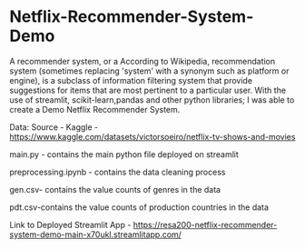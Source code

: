 # Netflix-Recommender-System-Demo

A recommender system, or a According to Wikipedia, recommendation system (sometimes replacing 'system' with a synonym such as platform or engine), is a subclass of information filtering system that provide suggestions for items that are most pertinent to a particular user.
With the use of streamlit, scikit-learn,pandas and other python libraries; I was able to create a Demo Netflix Recommender System.

Data: Source - Kaggle - https://www.kaggle.com/datasets/victorsoeiro/netflix-tv-shows-and-movies 

main.py - contains the main python file deployed on streamlit

preprocessing.ipynb - contains the data cleaning process

gen.csv- contains the value counts of genres in the data

pdt.csv-contains the value counts of production countries in the data

Link to Deployed Streamlit App - https://resa200-netflix-recommender-system-demo-main-x70ukl.streamlitapp.com/
